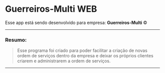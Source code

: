 # Guerreiros-Multi WEB

Esse app está sendo desenvolvido para empresa: **Guerreiros-Multi** &copy;

---

### Resumo:

> Esse programa foi criado para poder facilitar a criação de novas ordem de serviços dentro da empresa e deixar os próprios clientes criarem e administrarem a ordem de serviços.

---
